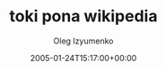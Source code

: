 ---
title: 'toki pona wikipedia'
posts: 5
hash: 't359'
author: 'Oleg Izyumenko'
date: 2005-01-24T15:17:00+00:00
sources:
  - http://forums.tokipona.org/viewtopic.php%3Ft=359.html
---